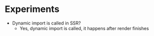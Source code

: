 # Experiments

- Dynamic import is called in SSR?
  - Yes, dynamic import is called, it happens after render finishes
